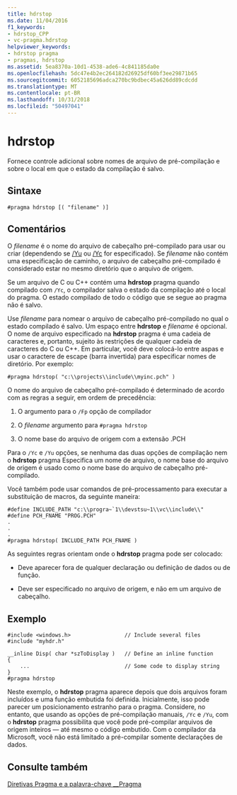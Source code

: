 ```yaml
---
title: hdrstop
ms.date: 11/04/2016
f1_keywords:
- hdrstop_CPP
- vc-pragma.hdrstop
helpviewer_keywords:
- hdrstop pragma
- pragmas, hdrstop
ms.assetid: 5ea8370a-10d1-4538-ade6-4c841185da0e
ms.openlocfilehash: 5dc47e4b2ec264182d26925df60bf3ee29871b65
ms.sourcegitcommit: 6052185696adca270bc9bdbec45a626dd89cdcdd
ms.translationtype: MT
ms.contentlocale: pt-BR
ms.lasthandoff: 10/31/2018
ms.locfileid: "50497041"
---
```

# <a name="hdrstop"></a>hdrstop
Fornece controle adicional sobre nomes de arquivo de pré-compilação e sobre o local em que o estado da compilação é salvo.

## <a name="syntax"></a>Sintaxe

```
#pragma hdrstop [( "filename" )]
```

## <a name="remarks"></a>Comentários

O *filename* é o nome do arquivo de cabeçalho pré-compilado para usar ou criar (dependendo se [/Yu](../build/reference/yu-use-precompiled-header-file.md) ou [/Yc](../build/reference/yc-create-precompiled-header-file.md) for especificado). Se *filename* não contém uma especificação de caminho, o arquivo de cabeçalho pré-compilado é considerado estar no mesmo diretório que o arquivo de origem.

Se um arquivo de C ou C++ contém uma **hdrstop** pragma quando compilado com `/Yc`, o compilador salva o estado da compilação até o local do pragma. O estado compilado de todo o código que se segue ao pragma não é salvo.

Use *filename* para nomear o arquivo de cabeçalho pré-compilado no qual o estado compilado é salvo. Um espaço entre **hdrstop** e *filename* é opcional. O nome de arquivo especificado na **hdrstop** pragma é uma cadeia de caracteres e, portanto, sujeito às restrições de qualquer cadeia de caracteres do C ou C++. Em particular, você deve colocá-lo entre aspas e usar o caractere de escape (barra invertida) para especificar nomes de diretório. Por exemplo:

```
#pragma hdrstop( "c:\\projects\\include\\myinc.pch" )
```

O nome do arquivo de cabeçalho pré-compilado é determinado de acordo com as regras a seguir, em ordem de precedência:

1. O argumento para o `/Fp` opção de compilador

2. O *filename* argumento para `#pragma hdrstop`

3. O nome base do arquivo de origem com a extensão .PCH

Para o `/Yc` e `/Yu` opções, se nenhuma das duas opções de compilação nem o **hdrstop** pragma Especifica um nome de arquivo, o nome base do arquivo de origem é usado como o nome base do arquivo de cabeçalho pré-compilado.

Você também pode usar comandos de pré-processamento para executar a substituição de macros, da seguinte maneira:

```
#define INCLUDE_PATH "c:\\progra~`1\\devstsu~1\\vc\\include\\"
#define PCH_FNAME "PROG.PCH"
.
.
.
#pragma hdrstop( INCLUDE_PATH PCH_FNAME )
```

As seguintes regras orientam onde o **hdrstop** pragma pode ser colocado:

- Deve aparecer fora de qualquer declaração ou definição de dados ou de função.

- Deve ser especificado no arquivo de origem, e não em um arquivo de cabeçalho.

## <a name="example"></a>Exemplo

```
#include <windows.h>                 // Include several files
#include "myhdr.h"

__inline Disp( char *szToDisplay )   // Define an inline function
{
    ...                              // Some code to display string
}
#pragma hdrstop
```

Neste exemplo, o **hdrstop** pragma aparece depois que dois arquivos foram incluídos e uma função embutida foi definida. Inicialmente, isso pode parecer um posicionamento estranho para o pragma. Considere, no entanto, que usando as opções de pré-compilação manuais, `/Yc` e `/Yu`, com o **hdrstop** pragma possibilita que você pode pré-compilar arquivos de origem inteiros — até mesmo o código embutido. Com o compilador da Microsoft, você não está limitado a pré-compilar somente declarações de dados.

## <a name="see-also"></a>Consulte também

[Diretivas Pragma e a palavra-chave __Pragma](../preprocessor/pragma-directives-and-the-pragma-keyword.md)